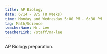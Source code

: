 ```yaml
---
title: AP Biology
date: 6/14 - 8/5 (8 Weeks)
time: Monday and Wednesday 5:00 PM - 6:30 PM
tag: Math/Science
teacherName: Mr. Lee
teacherLink: /staff/mr-lee
---
```


AP Biology preparation.
